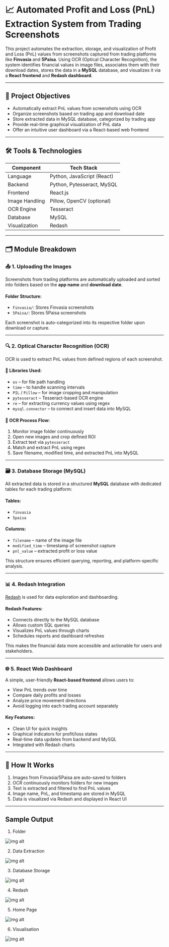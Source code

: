 # 📈 Automated Profit and Loss (PnL) Extraction System from Trading Screenshots

This project automates the extraction, storage, and visualization of Profit and Loss (PnL) values from screenshots captured from trading platforms like **Finvasia** and **5Paisa**. Using OCR (Optical Character Recognition), the system identifies financial values in image files, associates them with their download dates, stores the data in a **MySQL** database, and visualizes it via a **React frontend** and **Redash dashboard**.

---

## 🚀 Project Objectives

- Automatically extract PnL values from screenshots using OCR
- Organize screenshots based on trading app and download date
- Store extracted data in MySQL database, categorized by trading app
- Provide real-time graphical visualization of PnL data
- Offer an intuitive user dashboard via a React-based web frontend

---

## 🛠️ Tools & Technologies

| Component      | Tech Stack                     |
|----------------|--------------------------------|
| Language       | Python, JavaScript (React)     |
| Backend        | Python, Pytesseract, MySQL     |
| Frontend       | React.js                       |
| Image Handling | Pillow, OpenCV (optional)      |
| OCR Engine     | Tesseract                      |
| Database       | MySQL                          |
| Visualization  | Redash                         |

---

## 🗂️ Module Breakdown

### 📤 1. Uploading the Images

Screenshots from trading platforms are automatically uploaded and sorted into folders based on the **app name** and **download date**.

#### Folder Structure:
- `Finvasia/`: Stores Finvasia screenshots
- `5Paisa/`: Stores 5Paisa screenshots

Each screenshot is auto-categorized into its respective folder upon download or capture.

---

### 🔍 2. Optical Character Recognition (OCR)

OCR is used to extract PnL values from defined regions of each screenshot.

#### 🔧 Libraries Used:
- `os` – for file path handling
- `time` – to handle scanning intervals
- `PIL` / `Pillow` – for image cropping and manipulation
- `pytesseract` – Tesseract-based OCR engine
- `re` – for extracting currency values using regex
- `mysql.connector` – to connect and insert data into MySQL

#### 🔁 OCR Process Flow:
1. Monitor image folder continuously
2. Open new images and crop defined ROI
3. Extract text via `pytesseract`
4. Match and extract PnL using regex
5. Save filename, modified time, and extracted PnL into MySQL

---

### 🗃️ 3. Database Storage (MySQL)

All extracted data is stored in a structured **MySQL** database with dedicated tables for each trading platform:

#### Tables:
- `finvasia`
- `5paisa`

#### Columns:
- `filename` – name of the image file
- `modified_time` – timestamp of screenshot capture
- `pnl_value` – extracted profit or loss value

This structure ensures efficient querying, reporting, and platform-specific analysis.

---

### 📊 4. Redash Integration

[Redash](https://redash.io) is used for data exploration and dashboarding.

#### Redash Features:
- Connects directly to the MySQL database
- Allows custom SQL queries
- Visualizes PnL values through charts
- Schedules reports and dashboard refreshes

This makes the financial data more accessible and actionable for users and stakeholders.

---

### 🌐 5. React Web Dashboard

A simple, user-friendly **React-based frontend** allows users to:
- View PnL trends over time
- Compare daily profits and losses
- Analyze price movement directions
- Avoid logging into each trading account separately

#### Key Features:
- Clean UI for quick insights
- Graphical indicators for profit/loss states
- Real-time data updates from backend and MySQL
- Integrated with Redash charts

---

## 🧠 How It Works

1. Images from Finvasia/5Paisa are auto-saved to folders
2. OCR continuously monitors folders for new images
3. Text is extracted and filtered to find PnL values
4. Image name, PnL, and timestamp are stored in MySQL
5. Data is visualized via Redash and displayed in React UI

---

## Sample Output

1. Folder

![img alt](https://github.com/VinothaRamkumar27/OCR-Optical-Character-Recognition-/blob/2824b6b7de10da5b042d5cf98155dc80f628fa89/Sample%20outputs/folder.png)

2. Data Extraction

![img alt](https://github.com/VinothaRamkumar27/OCR-Optical-Character-Recognition-/blob/2824b6b7de10da5b042d5cf98155dc80f628fa89/Sample%20outputs/code%20output.jpg)

3. Database Storage

![img alt](https://github.com/VinothaRamkumar27/OCR-Optical-Character-Recognition-/blob/2824b6b7de10da5b042d5cf98155dc80f628fa89/Sample%20outputs/Database.png)

4. Redash

![img alt](https://github.com/VinothaRamkumar27/OCR-Optical-Character-Recognition-/blob/3518daf3c1a3f2834bafb20bc682ddde1125d083/Sample%20outputs/Redash.jpg)

5. Home Page

![img alt](https://github.com/Rekha050803/Automated-Financial-Data-Extraction-and-Visualization-Using-OCR-and-Redash/blob/5dfa190f746ef9700b6142c1ce764cd79c3ec039/Automated%20Financial%20Data%20Extraction%20and%20Visualization-Using%20OCR%20and%20Redash/output-screenshots/Home%20Page.png)

6. Visualisation

![img alt](https://github.com/VinothaRamkumar27/OCR-Optical-Character-Recognition-/blob/2824b6b7de10da5b042d5cf98155dc80f628fa89/Sample%20outputs/dashboard.jpg)
